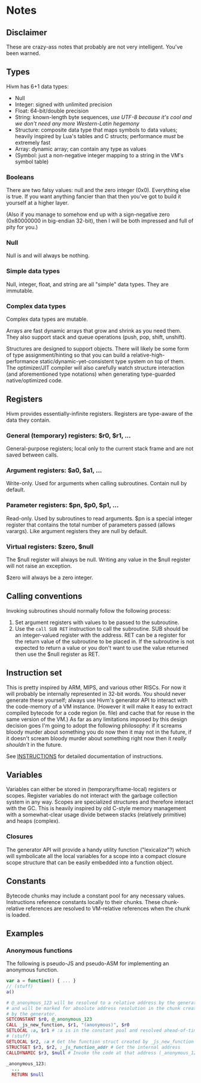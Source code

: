# Notes

## Disclaimer

These are crazy-ass notes that probably are not very intelligent. You've been warned.

## Types

Hivm has 6+1 data types:

* Null
* Integer: signed with unlimited precision
* Float: 64-bit/double precision
* String: known-length byte sequences, *use UTF-8 because it's cool and we don't need any more Western-Latin hegemony*
* Structure: composite data type that maps symbols to data values; heavily inspired by Lua's tables and C structs; performance *must* be extremely fast
* Array: dynamic array; can contain any type as values
* (Symbol: just a non-negative integer mapping to a string in the VM's symbol table)

### Booleans

There are two falsy values: null and the zero integer (0x0). Everything else is true. If you want anything fancier than that then you've got to build it yourself at a higher layer.

(Also if you manage to somehow end up with a sign-negative zero (0x80000000 in big-endian 32-bit), then I will be both impressed and full of pity for you.)

### Null

Null is and will always be nothing.

### Simple data types

Null, integer, float, and string are all "simple" data types. They are immutable.

### Complex data types

Complex data types are mutable.

Arrays are fast dynamic arrays that grow and shrink as you need them. They also support stack and queue operations (push, pop, shift, unshift).

Structures are designed to support objects. There will likely be some form of type assignment/hinting so that you can build a relative-high-performance static/dynamic-yet-consistent type system on top of them. The optimizer/JIT compiler will also carefully watch structure interaction (and aforementioned type notations) when generating type-guarded native/optimized code.

## Registers

Hivm provides essentially-infinite registers. Registers are type-aware of the data they contain.

### General (temporary) registers: $r0, $r1, ...

General-purpose registers; local only to the current stack frame and are not saved between calls.

### Argument registers: $a0, $a1, ...

Write-only. Used for arguments when calling subroutines. Contain null by default.

### Parameter registers: $pn, $p0, $p1, ...

Read-only. Used by subroutines to read arguments. $pn is a special integer register that contains the total number of parameters passed (allows varargs). Like argument registers they are null by default.

### Virtual registers: $zero, $null

The $null register will always be null. Writing any value in the $null register will not raise an exception.

$zero will always be a zero integer.

## Calling conventions

Invoking subroutines should normally follow the following process:

1. Set argument registers with values to be passed to the subroutine.
2. Use the `call SUB RET` instruction to call the subroutine. SUB should be an integer-valued register with the address. RET can be a register for the return value of the subroutine to be placed in. If the subroutine is not expected to return a value or you don't want to use the value returned then use the $null register as RET.

## Instruction set

This is pretty inspired by ARM, MIPS, and various other RISCs. For now it will probably be internally represented in 32-bit words. You should never generate these yourself; always use Hivm's generator API to interact with the code-memory of a VM instance. (However it will make it easy to extract compiled bytecode for a code region (ie. file) and cache that for reuse in the same version of the VM.) As far as any limitations imposed by this design decision goes I'm going to adopt the following philosophy: if it screams bloody murder about something you do now then it may not in the future, if it doesn't scream bloody murder about something right now then it *really shouldn't* in the future.

See [INSTRUCTIONS](INSTRUCTIONS.md) for detailed documentation of instructions.

## Variables

Variables can either be stored in (temporary/frame-local) registers or scopes. Register variables do not interact with the garbage collection system in any way. Scopes are specialized structures and therefore interact with the GC. This is heavily inspired by old C-style memory management with a somewhat-clear usage divide between stacks (relatively primitive) and heaps (complex).

### Closures

The generator API will provide a handy utility function ("lexicalize"?) which will symbolicate all the local variables for a scope into a compact closure scope structure that can be easily embedded into a function object.

## Constants

Bytecode chunks may include a constant pool for any necessary values. Instructions reference constants locally to their chunks. These chunk-relative references are resolved to VM-relative references when the chunk is loaded.

## Examples

### Anonymous functions

The following is pseudo-JS and pseudo-ASM for implementing an anonymous function.

```js
var a = function() { ... }
// (stuff)
a()
```

```ruby
# @_anonymous_123 will be resolved to a relative address by the generator
# and will be marked for absolute address resolution in the chunk created
# by the generator.
SETCONSTANT $r0, @_anonymous_123
CALL _js_new_function, $r1, "(anonymous)", $r0
SETLOCAL :a, $r1 # :a is in the constant pool and resolved ahead-of-time
# (stuff)
GETLOCAL $r2, :a # Get the function struct created by _js_new_function
STRUCTGET $r3, $r2, :_js_function_addr # Get the internal address
CALLDYNAMIC $r3, $null # Invoke the code at that address (_anonymous_123)

_anonymous_123:
  ...
  RETURN $null
```
